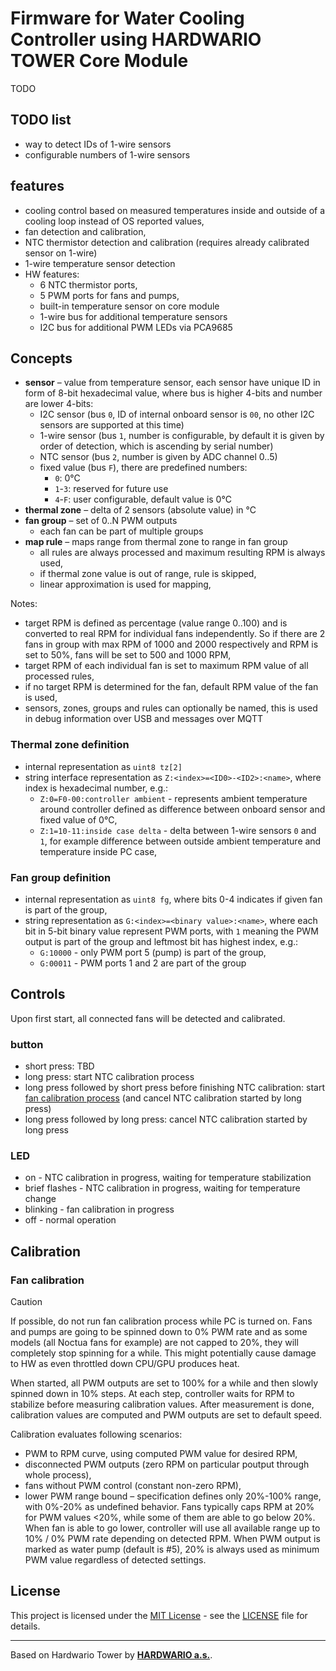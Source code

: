 # Firmware for Water Cooling Controller using HARDWARIO TOWER Core Module

TODO

## TODO list
- way to detect IDs of 1-wire sensors
- configurable numbers of 1-wire sensors

## features
* cooling control based on measured temperatures inside and outside of a cooling loop instead of OS reported values,
* fan detection and calibration,
* NTC thermistor detection and calibration (requires already calibrated sensor on 1-wire)
* 1-wire temperature sensor detection
* HW features:
    * 6 NTC thermistor ports,
    * 5 PWM ports for fans and pumps,
    * built-in temperature sensor on core module
    * 1-wire bus for additional temperature sensors
    * I2C bus for additional PWM LEDs via PCA9685

## Concepts
- **sensor** – value from temperature sensor, each sensor have unique ID in form of 8-bit hexadecimal value, where bus is higher 4-bits and number are lower 4-bits:
    - I2C sensor (bus `0`, ID of internal onboard sensor is `00`, no other I2C sensors are supported at this time)
    - 1-wire sensor (bus `1`, number is configurable, by default it is given by order of detection, which is ascending by serial number)
    - NTC sensor (bus `2`, number is given by ADC channel 0..5)
    - fixed value (bus `F`), there are predefined numbers:
        - `0`: 0°C
        - `1`-`3`: reserved for future use
        - `4`-`F`: user configurable, default value is 0°C
- **thermal zone** – delta of 2 sensors (absolute value) in °C
- **fan group** – set of 0..N PWM outputs
    - each fan can be part of multiple groups
- **map rule** – maps range from thermal zone to range in fan group
    - all rules are always processed and maximum resulting RPM is always used,
    - if thermal zone value is out of range, rule is skipped,
    - linear approximation is used for mapping,

Notes:
- target RPM is defined as percentage (value range 0..100) and is converted to real RPM for individual fans independently. So if there are 2 fans in group with max RPM of 1000 and 2000 respectively and RPM is set to 50%, fans will be set to 500 and 1000 RPM,
- target RPM of each individual fan is set to maximum RPM value of all processed rules,
- if no target RPM is determined for the fan, default RPM value of the fan is used,
- sensors, zones, groups and rules can optionally be named, this is used in debug information over USB and messages over MQTT

### Thermal zone definition
- internal representation as `uint8 tz[2]`
- string interface representation as `Z:<index>=<ID0>-<ID2>:<name>`, where index is hexadecimal number, e.g.:
    - `Z:0=F0-00:controller ambient` - represents ambient temperature around controller defined as difference between onboard sensor and fixed value of 0°C,
    - `Z:1=10-11:inside case delta` - delta between 1-wire sensors `0` and `1`, for example difference between outside ambient temperature and temperature inside PC case,

### Fan group definition
- internal representation as `uint8 fg`, where bits 0-4 indicates if given fan is part of the group,
- string representation as `G:<index>=<binary value>:<name>`, where each bit in 5-bit binary value represent PWM ports, with `1` meaning the PWM output is part of the group and leftmost bit has highest index, e.g.:
    - `G:10000` - only PWM port 5 (pump) is part of the group,
    - `G:00011` - PWM ports 1 and 2 are part of the group

## Controls
Upon first start, all connected fans will be detected and calibrated.

### button
- short press: TBD
- long press: start NTC calibration process
- long press followed by short press before finishing NTC calibration: start [fan calibration process](#fan-calibration) (and cancel NTC calibration started by long press)
- long press followed by long press: cancel NTC calibration started by long press

### LED
- on - NTC calibration in progress, waiting for temperature stabilization
- brief flashes - NTC calibration in progress, waiting for temperature change
- blinking - fan calibration in progress
- off - normal operation

## Calibration
### Fan calibration
> [!CAUTION]
> If possible, do not run fan calibration process while PC is turned on. Fans and pumps are going to be spinned down to 0% PWM rate and as some models (all Noctua fans for example) are not capped to 20%, they will completely stop spinning for a while. This might potentially cause damage to HW as even throttled down CPU/GPU produces heat.

When started, all PWM outputs are set to 100% for a while and then slowly spinned down in 10% steps. At each step, controller waits for RPM to stabilize before measuring calibration values. After measurement is done, calibration values are computed and PWM outputs are set to default speed.

Calibration evaluates following scenarios:
- PWM to RPM curve, using computed PWM value for desired RPM,
- disconnected PWM outputs (zero RPM on particular poutput through whole process),
- fans without PWM control (constant non-zero RPM),
- lower PWM range bound – specification defines only 20%-100% range, with 0%-20% as undefined behavior. Fans typically caps RPM at 20% for PWM values <20%, while some of them are able to go below 20%. When fan is able to go lower, controller will use all available range up to 10% / 0% PWM rate depending on detected RPM. When PWM output is marked as water pump (default is #5), 20% is always used as minimum PWM value regardless of detected settings.

## License

This project is licensed under the [MIT License](https://opensource.org/licenses/MIT/) - see the [LICENSE](LICENSE) file for details.

---

Based on Hardwario Tower by [**HARDWARIO a.s.**](https://www.hardwario.com/).
